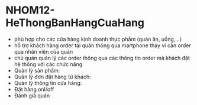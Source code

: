 # NHOM12-HeThongBanHangCuaHang
- phù hợp cho các cửa hàng kinh doanh thực phẩm (quán ăn, uống,...)
- hỗ trợ khách hàng order tại quán thông qua martphone thay vì cần order qua nhân viên của quán
- chủ quán quản lý các order thông qua các thông tin order mà khách đặt
hệ thống với các chức năng
- Quản lý sản phẩm: 
- Quản lý đơn đặt hàng từ khách: 
- Quản lý thông tin cửa hàng:
- Đặt hàng onl/off
- Đánh giá quán
